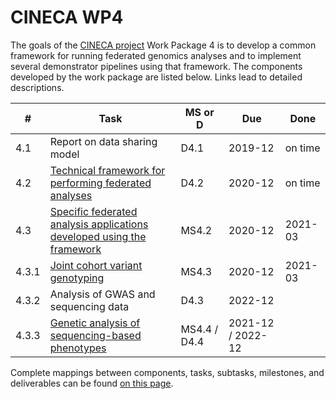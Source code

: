 # CINECA WP4

The goals of the [CINECA project](https://www.cineca-project.eu/) Work Package 4 is to develop a common framework for running federated genomics analyses and to implement several demonstrator pipelines using that framework. The components developed by the work package are listed below. Links lead to detailed descriptions.

**#**|**Task**|**MS or D**|**Due**|**Done**|
-----|-----|-----|-----|-----|
4.1|Report on data sharing model|D4.1|2019-12|on time|
4.2|[Technical framework for performing federated analyses](4.2-federated-framework)|D4.2|2020-12|on time|
4.3|[Specific federated analysis applications developed using the framework](4.3-pipelines)|MS4.2|2020-12|2021-03|
4.3.1|[Joint cohort variant genotyping](4.3-pipelines/demonstrators/4.3.1-genotyping)|MS4.3|2020-12|2021-03|
4.3.2|Analysis of GWAS and sequencing data|D4.3|2022-12||
4.3.3|[Genetic analysis of sequencing-based phenotypes](4.3-pipelines/demonstrators/4.3.3-eqtl)|MS4.4 / D4.4|2021-12 / 2022-12||

Complete mappings between components, tasks, subtasks, milestones, and deliverables can be found [on this page](task-milestone-deliverable.md).
